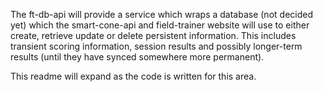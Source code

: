 The ft-db-api will provide a service which wraps a database (not decided yet)
which the smart-cone-api and field-trainer website will use to either create, retrieve
update or delete persistent information. This includes transient scoring information, session results
and possibly longer-term results (until they have synced somewhere more permanent).

This readme will expand as the code is written for this area.
